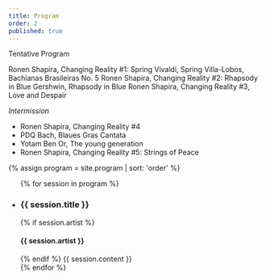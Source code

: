 ```yaml
---
title: Program
order: 2
published: true
---
```

Tentative Program 

Ronen Shapira, Changing Reality #1: Spring
Vivaldi, Spring
Villa-Lobos, Bachianas Brasileiras No. 5
Ronen Shapira, Changing Reality #2: Rhapsody in Blue
Gershwin, Rhapsody in Blue
Ronen Shapira, Changing Reality #3, Love and Despair

_Intermission_

- Ronen Shapira, Changing Reality #4
- PDQ Bach, Blaues Gras Cantata
- Yotam Ben Or, The young generation
- Ronen Shapira, Changing Reality #5: Strings of Peace


[comment]: <> (Do NOT edit.)
{% assign program = site.program | sort: 'order' %}
<ul class="performers">
{% for session in program %}
  <li>
  <h3 class="performer-name">{{ session.title }}</h3>
  {% if session.artist %}
  <h4 class="performer-focus">{{ session.artist }}</h4>
  {% endif %}
  {{ session.content }}
  </li>
{% endfor %}
</ul>
